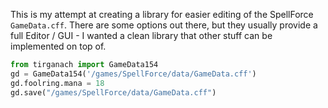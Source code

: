This is my attempt at creating a library for easier editing of the SpellForce `GameData.cff`.
There are some options out there, but they usually provide a full Editor / GUI - I wanted a clean library that other stuff can be implemented on top of.

```python
from tirganach import GameData154
gd = GameData154('/games/SpellForce/data/GameData.cff')
gd.foolring.mana = 18
gd.save("/games/SpellForce/data/GameData.cff")
```